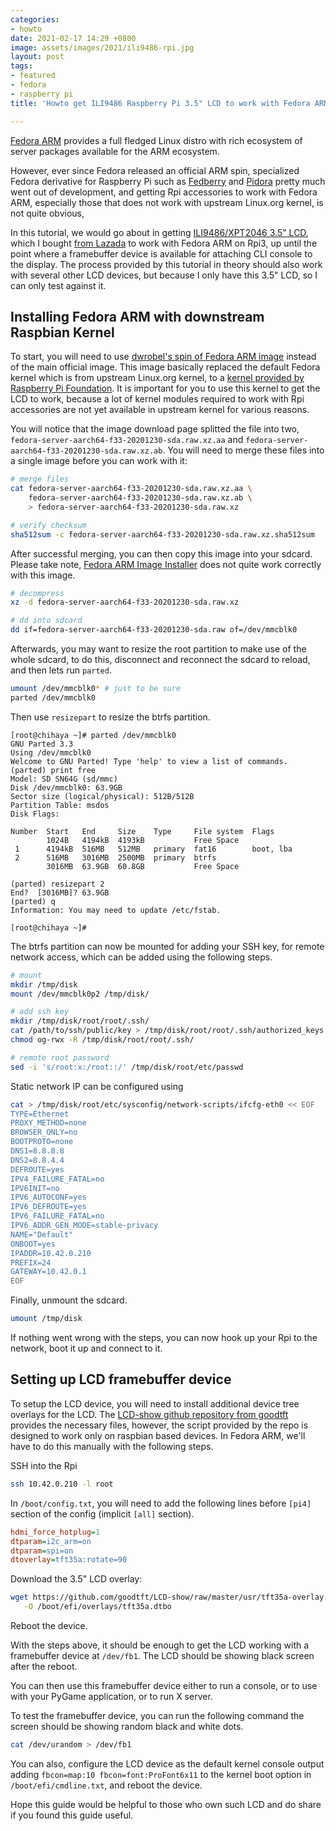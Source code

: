 ```yaml
---
categories:
- howto
date: 2021-02-17 14:29 +0800
image: assets/images/2021/ili9486-rpi.jpg
layout: post
tags:
- featured
- fedora
- raspberry pi
title: 'Howto get ILI9486 Raspberry Pi 3.5" LCD to work with Fedora ARM '

---
```

[Fedora ARM](https://arm.fedoraproject.org/) provides a full fledged Linux distro 
with rich ecosystem of server packages available for the ARM ecosystem.

However, ever since Fedora released an official ARM spin, specialized Fedora
derivative for Raspberry Pi such as [Fedberry](https://github.com/fedberry/fedberry)
and [Pidora](http://pidora.ca) pretty much went out of development, and getting 
Rpi accessories to work with Fedora ARM, especially those that does not work with 
upstream Linux.org kernel, is not quite obvious,

In this tutorial, we would go about in getting [ILI9486/XPT2046 3.5" LCD](
http://www.lcdwiki.com/3.5inch_RPi_Display), which I bought [from Lazada](
https://c.lazada.com.my/t/c.Y5Zo03?url=https%3A%2F%2Fwww.lazada.com.my%2Fproducts%2Fsuhuo-35-320480-tft-touch-screen-lcd-display-case-for-raspberry-pi-a-b-a-2b-3b-3b-i1199146314-s3518982705.html&)
to work with Fedora ARM on Rpi3, up until the point where a framebuffer device is available 
for attaching CLI console to the display. The process provided by 
this tutorial in theory should also work with several other LCD devices, but because 
I only have this 3.5" LCD, so I can only test against it.

Installing Fedora ARM with downstream Raspbian Kernel
-------------------------------------------------------

To start, you will need to use [dwrobel's spin of Fedora ARM image](
https://bintray.com/dwrobel/fda-images/server/aarch64-f33-20201230#files)
instead of the main official image. This image basically replaced the default Fedora
kernel which is from upstream Linux.org kernel, to a [kernel provided by Raspberry Pi Foundation](
https://github.com/raspberrypi/linux). It is important for you to use this kernel to 
get the LCD to work, because a lot of kernel modules required to work with Rpi accessories
are not yet available in upstream kernel for various reasons. 

You will notice that the image download page splitted the file into two, 
`fedora-server-aarch64-f33-20201230-sda.raw.xz.aa`
and `fedora-server-aarch64-f33-20201230-sda.raw.xz.ab`. You will need to merge these files into
a single image before you can work with it:

```bash
# merge files
cat fedora-server-aarch64-f33-20201230-sda.raw.xz.aa \
    fedora-server-aarch64-f33-20201230-sda.raw.xz.ab \
    > fedora-server-aarch64-f33-20201230-sda.raw.xz

# verify checksum
sha512sum -c fedora-server-aarch64-f33-20201230-sda.raw.xz.sha512sum
```

After successful merging, you can then copy this image into your sdcard. 
Please take note, [Fedora ARM Image Installer](
https://fedoraproject.org/wiki/Architectures/ARM/Installation#Arm_Image_Installer) 
does not quite work correctly with this image.

```bash
# decompress
xz -d fedora-server-aarch64-f33-20201230-sda.raw.xz 

# dd into sdcard
dd if=fedora-server-aarch64-f33-20201230-sda.raw of=/dev/mmcblk0 
```

Afterwards, you may want to resize the root partition to make use
of the whole sdcard, to do this, disconnect and reconnect the sdcard
to reload, and then lets run `parted`.

```bash
umount /dev/mmcblk0* # just to be sure
parted /dev/mmcblk0
```

Then use `resizepart` to resize the btrfs partition.

```console
[root@chihaya ~]# parted /dev/mmcblk0                                     
GNU Parted 3.3
Using /dev/mmcblk0
Welcome to GNU Parted! Type 'help' to view a list of commands.
(parted) print free                                                       
Model: SD SN64G (sd/mmc)
Disk /dev/mmcblk0: 63.9GB
Sector size (logical/physical): 512B/512B
Partition Table: msdos
Disk Flags: 

Number  Start   End     Size    Type     File system  Flags
        1024B   4194kB  4193kB           Free Space
 1      4194kB  516MB   512MB   primary  fat16        boot, lba
 2      516MB   3016MB  2500MB  primary  btrfs
        3016MB  63.9GB  60.8GB           Free Space

(parted) resizepart 2                                                     
End?  [3016MB]? 63.9GB                                                    
(parted) q
Information: You may need to update /etc/fstab.

[root@chihaya ~]#        
```

The btrfs partition can now be mounted for adding your SSH key,
for remote network access, which can be added using the following 
steps.

```bash
# mount
mkdir /tmp/disk
mount /dev/mmcblk0p2 /tmp/disk/

# add ssh key
mkdir /tmp/disk/root/root/.ssh/
cat /path/to/ssh/public/key > /tmp/disk/root/root/.ssh/authorized_keys
chmod og-rwx -R /tmp/disk/root/root/.ssh/

# remote root password 
sed -i 's/root:x:/root::/' /tmp/disk/root/etc/passwd

```

Static network IP can be configured using 

```bash
cat > /tmp/disk/root/etc/sysconfig/network-scripts/ifcfg-eth0 << EOF
TYPE=Ethernet
PROXY_METHOD=none
BROWSER_ONLY=no
BOOTPROTO=none
DNS1=8.8.8.8
DNS2=8.8.4.4
DEFROUTE=yes
IPV4_FAILURE_FATAL=no
IPV6INIT=no
IPV6_AUTOCONF=yes
IPV6_DEFROUTE=yes
IPV6_FAILURE_FATAL=no
IPV6_ADDR_GEN_MODE=stable-privacy
NAME="Default"
ONBOOT=yes
IPADDR=10.42.0.210
PREFIX=24
GATEWAY=10.42.0.1
EOF
```

Finally, unmount the sdcard.

```bash
umount /tmp/disk
```

If nothing went wrong with the steps, you can now hook up your Rpi
to the network, boot it up and connect to it.

Setting up LCD framebuffer device
----------------------------------

To setup the LCD device, you will need to install additional device tree overlays
for the LCD. The [LCD-show github repository from goodtft](https://github.com/goodtft/LCD-show/) provides
the necessary files, however, the script provided by the repo is designed to work only
on raspbian based devices. In Fedora ARM, we'll have to do this manually with
the following steps.

SSH into the Rpi

```bash
ssh 10.42.0.210 -l root
```

In `/boot/config.txt`, you will need to add the following lines
before `[pi4]` section of the config (implicit `[all]` section).

```ini
hdmi_force_hotplug=1
dtparam=i2c_arm=on
dtparam=spi=on
dtoverlay=tft35a:rotate=90
```

Download the 3.5" LCD overlay:

```bash
wget https://github.com/goodtft/LCD-show/raw/master/usr/tft35a-overlay.dtb \
   -O /boot/efi/overlays/tft35a.dtbo
```

Reboot the device.

With the steps above, it should be enough to get the LCD working with a
framebuffer device at `/dev/fb1`. The LCD should be showing black screen after
the reboot. 

You can then use this framebuffer device either to run a console, or to use 
with your PyGame application, or to run X server. 

To test the framebuffer device, you can run the following command the screen
should be showing random black and white dots.

```bash
cat /dev/urandom > /dev/fb1
```

You can also, configure the LCD device as the default kernel console output
adding `fbcon=map:10 fbcon=font:ProFont6x11` to the kernel boot option in 
`/boot/efi/cmdline.txt`, and reboot the device.

Hope this guide would be helpful to those who own such LCD and do share if 
you found this guide useful.
